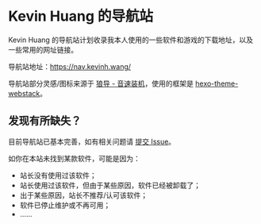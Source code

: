 # Kevin Huang 的导航站

Kevin Huang 的导航站计划收录我本人使用的一些软件和游戏的下载地址，以及一些常用的网址链接。

导航站地址：https://nav.kevinh.wang/

导航站部分灵感/图标来源于 [狼导 - 音速装机](https://sonic.volf.club/)，使用的框架是 [hexo-theme-webstack](https://github.com/HCLonely/hexo-theme-webstack/)。

## 发现有所缺失？

目前导航站已基本完善，如有相关问题请 [提交 Issue](https://github.com/KHwang9883/nav.kevinh.wang/issues)。

如你在本站未找到某款软件，可能是因为：

- 站长没有使用过该软件；
- 站长使用过该软件，但由于某些原因，软件已经被卸载了；
- 出于某些原因，站长不推荐/认可该软件；
- 软件已停止维护或不再可用；
- ……
